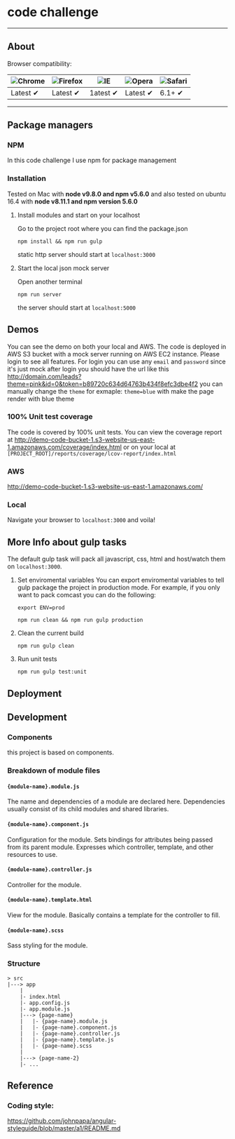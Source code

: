 # code challenge

---

## About
Browser compatibility:

![Chrome](https://cdnjs.cloudflare.com/ajax/libs/browser-logos/39.1.1/chrome/chrome_48x48.png) | ![Firefox](https://cdnjs.cloudflare.com/ajax/libs/browser-logos/39.1.1/firefox/firefox_48x48.png) | ![IE](https://cdnjs.cloudflare.com/ajax/libs/browser-logos/39.1.1/archive/internet-explorer_9-11/internet-explorer_9-11_48x48.png) | ![Opera](https://cdnjs.cloudflare.com/ajax/libs/browser-logos/39.1.1/opera/opera_48x48.png) | ![Safari](https://cdnjs.cloudflare.com/ajax/libs/browser-logos/39.1.1/safari/safari_48x48.png)
--- | --- | --- | --- | --- |
Latest ✔ | Latest ✔ | 1atest ✔ | Latest ✔ | 6.1+ ✔ |
---

## Package managers

### NPM

In this code challenge I use npm for package management

### Installation

Tested on Mac with **node v9.8.0 and npm  v5.6.0** and also tested on ubuntu 16.4 with **node v8.11.1 and npm version 5.6.0**

1. Install modules and start on your localhost

    Go to the project root where you can find the package.json
    ```
    npm install && npm run gulp
    ```
    static http server should start at `localhost:3000`
2. Start the local json mock server

    Open another terminal
    ```
    npm run server
    ```
    the server should start at `localhost:5000`

## Demos
You can see the demo on both your local and AWS. The code is deployed in AWS S3 bucket with a mock server running on AWS EC2 instance. Please login to see all features. For login you can use any `email` and `password` since it's just mock after login you should have the url like this http://domain.com/leads?theme=pink&id=0&token=b89720c634d64763b434f8efc3dbe4f2
you can manually change the `theme` for exmaple: `theme=blue` with make the page render with blue theme

### 100% Unit test coverage
The code is covered by 100% unit tests. You can view the coverage report at http://demo-code-bucket-1.s3-website-us-east-1.amazonaws.com/coverage/index.html
or on your local at `[PROJECT_ROOT]/reports/coverage/lcov-report/index.html`

### AWS
http://demo-code-bucket-1.s3-website-us-east-1.amazonaws.com/

### Local
Navigate your browser to `localhost:3000` and voila!

## More Info about gulp tasks

The default gulp task will pack all javascript, css, html and host/watch them on ``localhost:3000``. 

1. Set enviromental variables
    You can export enviromental variables to tell gulp package the project in production mode.
    For example, if you only want to pack comcast you can do the following:
    ```
    export ENV=prod

    npm run clean && npm run gulp production
    ```
    
2. Clean the current build
   ```
   npm run gulp clean
   ```

3. Run unit tests
    ```
    npm run gulp test:unit
    ```

## Deployment

## Development
### Components
this project is based on components.

### Breakdown of module files
#### `{module-name}.module.js`
The name and dependencies of a module are declared here. Dependencies usually consist of its child modules and shared libraries.

#### `{module-name}.component.js`
Configuration for the module. Sets bindings for attributes being passed from its parent module. Expresses which controller, template, and other resources to use.

#### `{module-name}.controller.js`
Controller for the module.

#### `{module-name}.template.html`
View for the module. Basically contains a template for the controller to fill.

#### `{module-name}.scss`
Sass styling for the module.

### Structure

```
> src
|---> app
    |
    |- index.html
    |- app.config.js
    |- app.module.js
    |---> {page-name}
    |   |- {page-name}.module.js
    |   |- {page-name}.component.js
    |   |- {page-name}.controller.js
    |   |- {page-name}.template.js
    |   |- {page-name}.scss
    |
    |---> {page-name-2}
    |- ...
```

## Reference
### Coding style:

https://github.com/johnpapa/angular-styleguide/blob/master/a1/README.md

